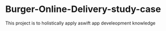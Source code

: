 # Burger-Online-Delivery-study-case
This project is to holistically apply aswift app develeopment knowledge
